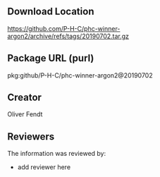 ## Download Location

https://github.com/P-H-C/phc-winner-argon2/archive/refs/tags/20190702.tar.gz

## Package URL (purl)

pkg:github/P-H-C/phc-winner-argon2@20190702

## Creator

Oliver Fendt

## Reviewers

The information was reviewed by:

* add reviewer here
